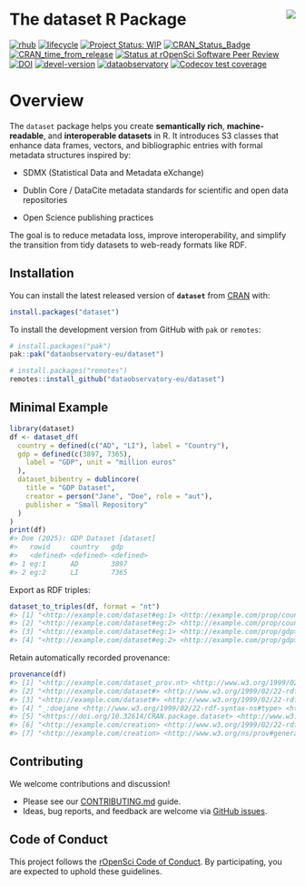 
<!-- README.md is generated from README.Rmd. Please edit that file -->

# The dataset R Package <a href='https://dataset.dataobservatory.eu/'><img src="man/figures/logo.png" align="right"/></a>

<!-- badges: start -->

[![rhub](https://github.com/dataobservatory-eu/dataset/actions/workflows/rhub.yaml/badge.svg)](https://github.com/dataobservatory-eu/dataset/actions/workflows/rhub.yaml)
[![lifecycle](https://lifecycle.r-lib.org/articles/figures/lifecycle-experimental.svg)](https://lifecycle.r-lib.org/articles/stages.html#experimental)
[![Project Status:
WIP](https://www.repostatus.org/badges/latest/wip.svg)](https://www.repostatus.org/#wip)
[![CRAN_Status_Badge](https://www.r-pkg.org/badges/version/dataset)](https://cran.r-project.org/package=dataset)
[![CRAN_time_from_release](https://www.r-pkg.org/badges/ago/dataset)](https://cran.r-project.org/package=dataset)
[![Status at rOpenSci Software Peer
Review](https://badges.ropensci.org/553_status.svg)](https://github.com/ropensci/software-review/issues/553)
[![DOI](https://zenodo.org/badge/DOI/10.32614/CRAN.package.dataset.svg)](https://zenodo.org/record/6950435#.YukDAXZBzIU)
[![devel-version](https://img.shields.io/badge/devel%20version-0.3.95-blue.svg)](https://github.com/dataobservatory-eu/dataset)
[![dataobservatory](https://img.shields.io/badge/ecosystem-dataobservatory.eu-3EA135.svg)](https://dataobservatory.eu/)
[![Codecov test
coverage](https://codecov.io/gh/dataobservatory-eu/dataset/graph/badge.svg)](https://app.codecov.io/gh/dataobservatory-eu/dataset/)

<!-- badges: end -->

# Overview

The `dataset` package helps you create **semantically rich**,
**machine-readable**, and **interoperable datasets** in R. It introduces
S3 classes that enhance data frames, vectors, and bibliographic entries
with formal metadata structures inspired by:

- SDMX (Statistical Data and Metadata eXchange)

- Dublin Core / DataCite metadata standards for scientific and open data
  repositories

- Open Science publishing practices

The goal is to reduce metadata loss, improve interoperability, and
simplify the transition from tidy datasets to web-ready formats like
RDF.

## Installation

You can install the latest released version of **`dataset`** from
[CRAN](https://cran.r-project.org/package=dataset) with:

``` r
install.packages("dataset")
```

To install the development version from GitHub with `pak` or `remotes`:

``` r
# install.packages("pak")
pak::pak("dataobservatory-eu/dataset")

# install.packages("remotes")
remotes::install_github("dataobservatory-eu/dataset")
```

## Minimal Example

``` r
library(dataset)
df <- dataset_df(
  country = defined(c("AD", "LI"), label = "Country"),
  gdp = defined(c(3897, 7365),
    label = "GDP", unit = "million euros"
  ),
  dataset_bibentry = dublincore(
    title = "GDP Dataset",
    creator = person("Jane", "Doe", role = "aut"),
    publisher = "Small Repository"
  )
)
print(df)
#> Doe (2025): GDP Dataset [dataset]
#>   rowid     country   gdp       
#>   <defined> <defined> <defined>
#> 1 eg:1      AD        3897     
#> 2 eg:2      LI        7365
```

Export as RDF triples:

``` r
dataset_to_triples(df, format = "nt")
#> [1] "<http://example.com/dataset#eg:1> <http://example.com/prop/country> \"AD\"^^<xs:string> ."
#> [2] "<http://example.com/dataset#eg:2> <http://example.com/prop/country> \"LI\"^^<xs:string> ."
#> [3] "<http://example.com/dataset#eg:1> <http://example.com/prop/gdp> \"3897\"^^<xs:decimal> ." 
#> [4] "<http://example.com/dataset#eg:2> <http://example.com/prop/gdp> \"7365\"^^<xs:decimal> ."
```

Retain automatically recorded provenance:

``` r
provenance(df)
#> [1] "<http://example.com/dataset_prov.nt> <http://www.w3.org/1999/02/22-rdf-syntax-ns#type> <http://www.w3.org/ns/prov#Bundle> ."                  
#> [2] "<http://example.com/dataset#> <http://www.w3.org/1999/02/22-rdf-syntax-ns#type> <http://www.w3.org/ns/prov#Entity> ."                         
#> [3] "<http://example.com/dataset#> <http://www.w3.org/1999/02/22-rdf-syntax-ns#type> <http://purl.org/linked-data/cube#DataSet> ."                 
#> [4] "_:doejane <http://www.w3.org/1999/02/22-rdf-syntax-ns#type> <http://www.w3.org/ns/prov#Agent> ."                                              
#> [5] "<https://doi.org/10.32614/CRAN.package.dataset> <http://www.w3.org/1999/02/22-rdf-syntax-ns#type> <http://www.w3.org/ns/prov#SoftwareAgent> ."
#> [6] "<http://example.com/creation> <http://www.w3.org/1999/02/22-rdf-syntax-ns#type> <http://www.w3.org/ns/prov#Activity> ."                       
#> [7] "<http://example.com/creation> <http://www.w3.org/ns/prov#generatedAtTime> \"2025-08-06T18:35:33Z\"^^<xs:dateTime> ."
```

## Contributing

We welcome contributions and discussion!

- Please see our
  [CONTRIBUTING.md](https://github.com/dataobservatory-eu/dataset/blob/main/CONTRIBUTING.md)
  guide.
- Ideas, bug reports, and feedback are welcome via [GitHub
  issues](https://github.com/dataobservatory-eu/dataset/issues).

## Code of Conduct

This project follows the [rOpenSci Code of
Conduct](https://ropensci.org/code-of-conduct/). By participating, you
are expected to uphold these guidelines.
